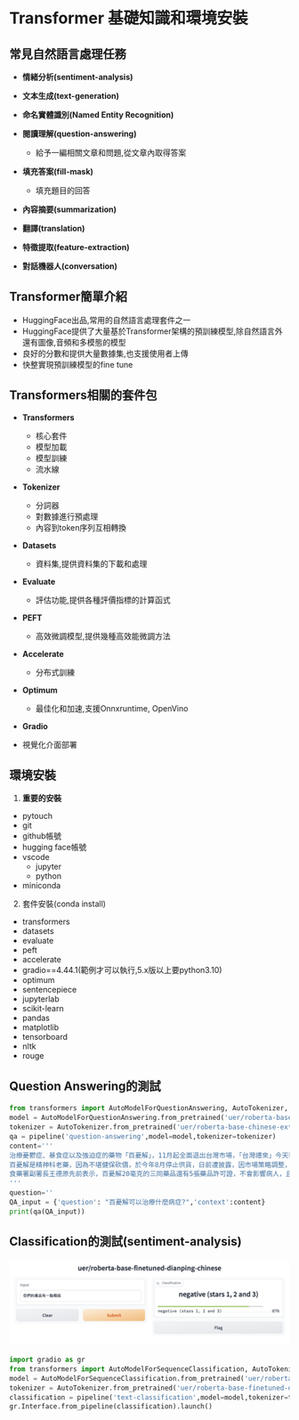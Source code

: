 # Transformer 基礎知識和環境安裝

## 常見自然語言處理任務
- **情緒分析(sentiment-analysis)**
- **文本生成(text-generation)**
- **命名實體識別(Named Entity Recognition)**
- **閱讀理解(question-answering)**

	- 給予一編相關文章和問題,從文章內取得答案

- **填充答案(fill-mask)**

	- 填充題目的回答

- **內容摘要(summarization)**
- **翻譯(translation)**
- **特徵提取(feature-extraction)**
- **對話機器人(conversation)**

## Transformer簡單介紹
- HuggingFace出品,常用的自然語言處理套件之一
- HuggingFace提供了大量基於Transformer架構的預訓練模型,除自然語言外還有圖像,音頻和多模態的模型
- 良好的分數和提供大量數據集,也支援使用者上傳
- 快整實現預訓練模型的fine tune

## Transformers相關的套件包
- **Transformers**
	- 核心套件
	- 模型加載
	- 模型訓練
	- 流水線

- **Tokenizer**
	- 分詞器
	- 對數據進行預處理
	- 內容到token序列互相轉換

- **Datasets**
	- 資料集,提供資料集的下載和處理

- **Evaluate**
	- 評估功能,提供各種評價指標的計算函式

- **PEFT**
	- 高效微調模型,提供幾種高效能微調方法

- **Accelerate**
	- 分布式訓練

- **Optimum**
	- 最佳化和加速,支援Onnxruntime, OpenVino

- **Gradio**
- 視覺化介面部署


## 環境安裝
1. **重要的安裝**
- pytouch
- git
- github帳號
- hugging face帳號
- vscode
	- jupyter
	- python
- miniconda

2. 套件安裝(conda install)

- transformers
- datasets
- evaluate
- peft
- accelerate
- gradio==4.44.1(範例才可以執行,5.x版以上要python3.10)
- optimum
- sentencepiece
- jupyterlab
- scikit-learn
- pandas
- matplotlib
- tensorboard
- nltk
- rouge

## Question Answering的測試

```python
from transformers import AutoModelForQuestionAnswering, AutoTokenizer, pipeline
model = AutoModelForQuestionAnswering.from_pretrained('uer/roberta-base-chinese-extractive-qa')
tokenizer = AutoTokenizer.from_pretrained('uer/roberta-base-chinese-extractive-qa')
qa = pipeline('question-answering',model=model,tokenizer=tokenizer)
content='''
治療憂鬱症、暴食症以及強迫症的藥物「百憂解」，11月起全面退出台灣市場，「台灣禮來」今天發表3點聲明，包含基於公司策略調整，決定於「2024年底全球停止生產百憂解」，已請醫療專業人員暫停處方百憂解給新患者，也已遵循相關規定向主管機關報備。
百憂解是精神科老藥，因為不堪健保砍價，於今年8月停止供貨，日前遭披露，因市場策略調整，台灣禮來公司已申請撤銷百憂解的藥物許可證，於8月底停止供貨，並經衛福部9月13日公告生效，依「全民健康保險藥物給付項目及支付標準」，許可證註銷後，最快可於「次次月」1日取消給付，因此預計今年11月1日停止申報健保，屆時將無法申請健保給付，醫院必須尋找替代廠商，以利患者後續治療。
食藥署副署長王德原先前表示，百憂解20毫克的三同藥品還有5張藥品許可證，不會影響病人，且三同藥品為國產學名藥，為國內藥廠生產，可以依需求增加產量，藥品供應沒有問題；健保署醫審及藥材組參議戴雪詠日前指出，百憂解20毫克為健保收載超過30年的老藥，目前已有很好的、同品質的學名藥替代，百憂解更是在全球超過40年的老藥，現在已過專利期的老藥退出市場，由相同品質、藥價較低的學名藥接手，這是國際市場的常態。
'''
question=''
QA_input = {'question': "百憂解可以治療什麼病症?",'context':content}
print(qa(QA_input))
```

## Classification的測試(sentiment-analysis)

![](./images/pic1.png)

```python
import gradio as gr
from transformers import AutoModelForSequenceClassification, AutoTokenizer, pipeline
model = AutoModelForSequenceClassification.from_pretrained('uer/roberta-base-finetuned-dianping-chinese')
tokenizer = AutoTokenizer.from_pretrained('uer/roberta-base-finetuned-dianping-chinese')
classification = pipeline('text-classification',model=model,tokenizer=tokenizer)
gr.Interface.from_pipeline(classification).launch()

```
